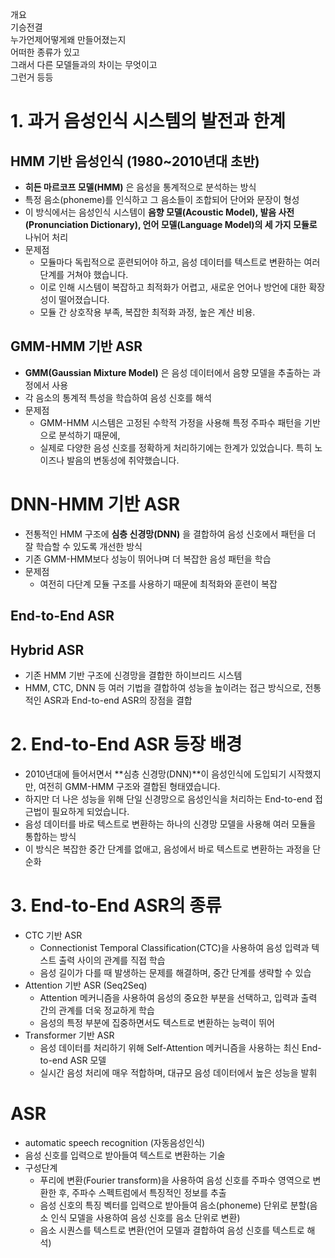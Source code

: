 개요  
기승전결  
누가언제어떻게왜 만들어졌는지  
어떠한 종류가 있고  
그래서 다른 모델들과의 차이는 무엇이고  
그런거 등등  


# 1. 과거 음성인식 시스템의 발전과 한계
## HMM 기반 음성인식 (1980~2010년대 초반)
- **히든 마르코프 모델(HMM)** 은 음성을 통계적으로 분석하는 방식
- 특정 음소(phoneme)를 인식하고 그 음소들이 조합되어 단어와 문장이 형성
- 이 방식에서는 음성인식 시스템이 **음향 모델(Acoustic Model), 발음 사전(Pronunciation Dictionary), 언어 모델(Language Model)의 세 가지 모듈로** 나뉘어 처리
- 문제점
  - 모듈마다 독립적으로 훈련되어야 하고, 음성 데이터를 텍스트로 변환하는 여러 단계를 거쳐야 했습니다.
  - 이로 인해 시스템이 복잡하고 최적화가 어렵고, 새로운 언어나 방언에 대한 확장성이 떨어졌습니다.
  - 모듈 간 상호작용 부족, 복잡한 최적화 과정, 높은 계산 비용.


## GMM-HMM 기반 ASR
- **GMM(Gaussian Mixture Model)** 은 음성 데이터에서 음향 모델을 추출하는 과정에서 사용
- 각 음소의 통계적 특성을 학습하여 음성 신호를 해석
- 문제점
  - GMM-HMM 시스템은 고정된 수학적 가정을 사용해 특정 주파수 패턴을 기반으로 분석하기 때문에,
  - 실제로 다양한 음성 신호를 정확하게 처리하기에는 한계가 있었습니다. 특히 노이즈나 발음의 변동성에 취약했습니다. 

# DNN-HMM 기반 ASR
- 전통적인 HMM 구조에 **심층 신경망(DNN)** 을 결합하여 음성 신호에서 패턴을 더 잘 학습할 수 있도록 개선한 방식
- 기존 GMM-HMM보다 성능이 뛰어나며 더 복잡한 음성 패턴을 학습
- 문제점
  - 여전히 다단계 모듈 구조를 사용하기 때문에 최적화와 훈련이 복잡

## End-to-End ASR



## Hybrid ASR
- 기존 HMM 기반 구조에 신경망을 결합한 하이브리드 시스템
- HMM, CTC, DNN 등 여러 기법을 결합하여 성능을 높이려는 접근 방식으로, 전통적인 ASR과 End-to-end ASR의 장점을 결합



# 2. End-to-End ASR 등장 배경
- 2010년대에 들어서면서 **심층 신경망(DNN)**이 음성인식에 도입되기 시작했지만, 여전히 GMM-HMM 구조와 결합된 형태였습니다.
- 하지만 더 나은 성능을 위해 단일 신경망으로 음성인식을 처리하는 End-to-end 접근법이 필요하게 되었습니다.
- 음성 데이터를 바로 텍스트로 변환하는 하나의 신경망 모델을 사용해 여러 모듈을 통합하는 방식
- 이 방식은 복잡한 중간 단계를 없애고, 음성에서 바로 텍스트로 변환하는 과정을 단순화



# 3. End-to-End ASR의 종류
- CTC 기반 ASR
  - Connectionist Temporal Classification(CTC)을 사용하여 음성 입력과 텍스트 출력 사이의 관계를 직접 학습
  - 음성 길이가 다를 때 발생하는 문제를 해결하며, 중간 단계를 생략할 수 있습
- Attention 기반 ASR (Seq2Seq)
  - Attention 메커니즘을 사용하여 음성의 중요한 부분을 선택하고, 입력과 출력 간의 관계를 더욱 정교하게 학습
  - 음성의 특정 부분에 집중하면서도 텍스트로 변환하는 능력이 뛰어
- Transformer 기반 ASR
  - 음성 데이터를 처리하기 위해 Self-Attention 메커니즘을 사용하는 최신 End-to-end ASR 모델
  - 실시간 음성 처리에 매우 적합하며, 대규모 음성 데이터에서 높은 성능을 발휘 


# ASR
- automatic speech recognition (자동음성인식)
- 음성 신호를 입력으로 받아들여 텍스트로 변환하는 기술
- 구성단계  
  - 푸리에 변환(Fourier transform)을 사용하여 음성 신호를 주파수 영역으로 변환한 후, 주파수 스펙트럼에서 특징적인 정보를 추출
  - 음성 신호의 특징 벡터를 입력으로 받아들여 음소(phoneme) 단위로 분할(음소 인식 모델을 사용하여 음성 신호를 음소 단위로 변환)
  - 음소 시퀀스를 텍스트로 변환(언어 모델과 결합하여 음성 신호를 텍스트로 해석)
